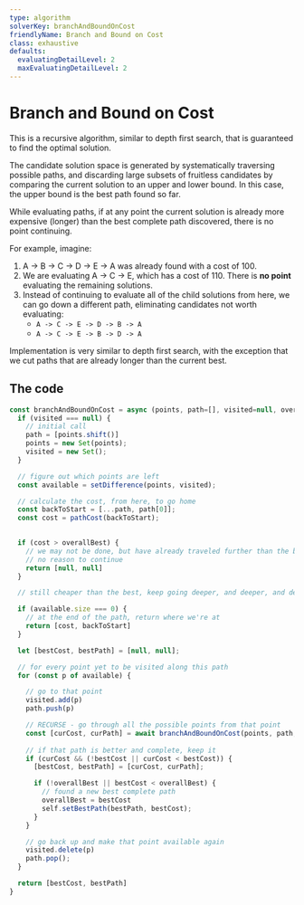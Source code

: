 ```yaml
---
type: algorithm
solverKey: branchAndBoundOnCost
friendlyName: Branch and Bound on Cost
class: exhaustive
defaults:
  evaluatingDetailLevel: 2
  maxEvaluatingDetailLevel: 2
---
```



# Branch and Bound on Cost

This is a recursive algorithm, similar to depth first search, that is guaranteed to find the optimal solution.

The candidate solution space is generated by systematically traversing possible paths, and discarding large subsets of fruitless candidates by comparing the current solution to an upper and lower bound. In this case, the upper bound is the best path found so far.

While evaluating paths, if at any point the current solution is already more expensive (longer) than the best complete path discovered, there is no point continuing.

For example, imagine:

  1. A -> B -> C -> D -> E -> A was already found with a cost of 100.
  2. We are evaluating A -> C -> E, which has a cost of 110. There is **no point** evaluating the remaining solutions.
  3. Instead of continuing to evaluate all of the child solutions from here, we can go down a different path, eliminating candidates not worth evaluating:
      - ```A -> C -> E -> D -> B -> A```
      - ```A -> C -> E -> B -> D -> A```


Implementation is very similar to depth first search, with the exception that we cut paths that are already longer than the current best.


## The code

```javascript
const branchAndBoundOnCost = async (points, path=[], visited=null, overallBest=Infinity) => {
  if (visited === null) {
    // initial call
    path = [points.shift()]
    points = new Set(points);
    visited = new Set();
  }

  // figure out which points are left
  const available = setDifference(points, visited);

  // calculate the cost, from here, to go home
  const backToStart = [...path, path[0]];
  const cost = pathCost(backToStart);
  

  if (cost > overallBest) {
    // we may not be done, but have already traveled further than the best path
    // no reason to continue
    return [null, null]
  }

  // still cheaper than the best, keep going deeper, and deeper, and deeper...

  if (available.size === 0) {
    // at the end of the path, return where we're at
    return [cost, backToStart] 
  }

  let [bestCost, bestPath] = [null, null];

  // for every point yet to be visited along this path
  for (const p of available) {

    // go to that point
    visited.add(p)
    path.push(p)

    // RECURSE - go through all the possible points from that point
    const [curCost, curPath] = await branchAndBoundOnCost(points, path, visited, overallBest);
    
    // if that path is better and complete, keep it
    if (curCost && (!bestCost || curCost < bestCost)) {
      [bestCost, bestPath] = [curCost, curPath];

      if (!overallBest || bestCost < overallBest) {
        // found a new best complete path
        overallBest = bestCost
        self.setBestPath(bestPath, bestCost);
      }
    }

    // go back up and make that point available again
    visited.delete(p)
    path.pop();
  }

  return [bestCost, bestPath]
}
```
